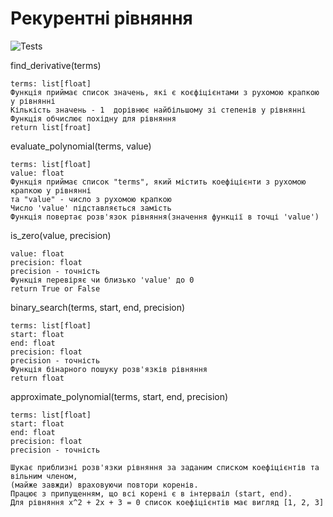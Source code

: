 # Рекурентні рівняння
![Tests](https://github.com/rizerphe/recurrence-relations/actions/workflows/tests.yml/badge.svg)

find_derivative(terms)

    terms: list[float]
    Функція приймає список значень, які є коєфіцієнтами з рухомою крапкою у рівнянні
    Кількість значень - 1  дорівнює найбільшому зі степенів у рівнянні
    Функція обчислює похідну для рівняння
    return list[froat]

evaluate_polynomial(terms, value)

    terms: list[float]
    value: float
    Функція приймає список "terms", який містить коефіцієнти з рухомою крапкою у рівнянні 
    та "value" - число з рухомою крапкою
    Число 'value' підставляється замість 
    Функція повертає розв'язок рівняння(значення функції в точці 'value')

is_zero(value, precision) 

    value: float
    precision: float
    precision - точність
    Функція перевіряє чи близько 'value' до 0
    return True or False

binary_search(terms, start, end, precision)

    terms: list[float]
    start: float
    end: float
    precision: float
    precision - точність
    Функція бінарного пошуку розв'язків рівняння
    return float

approximate_polynomial(terms, start, end, precision)

    terms: list[float]
    start: float
    end: float
    precision: float
    precision - точність

    Шукає приблизні розв'язки рівняння за заданим списком коефіцієнтів та вільним членом,
    (майже завжди) враховуючи повтори коренів.
    Працює з припущенням, що всі корені є в інтерваіл (start, end).
    Для рівняння x^2 + 2x + 3 = 0 список коефіцієнтів має вигляд [1, 2, 3]
